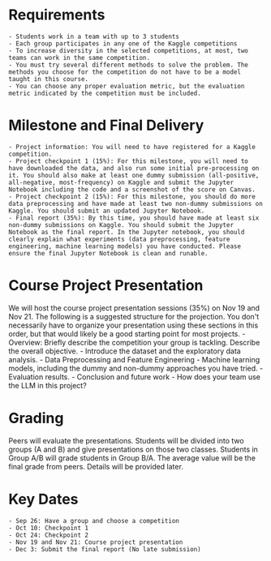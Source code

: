
# Requirements
    - Students work in a team with up to 3 students
    - Each group participates in any one of the Kaggle competitions
    - To increase diversity in the selected competitions, at most, two teams can work in the same competition.
    - You must try several different methods to solve the problem. The methods you choose for the competition do not have to be a model taught in this course.
    - You can choose any proper evaluation metric, but the evaluation metric indicated by the competition must be included.

 
# Milestone and Final Delivery
    - Project information: You will need to have registered for a Kaggle competition.
    - Project checkpoint 1 (15%): For this milestone, you will need to have downloaded the data, and also run some initial pre-processing on it. You should also make at least one dummy submission (all-positive, all-negative, most-frequency) on Kaggle and submit the Jupyter Notebook including the code and a screenshot of the score on Canvas.
    - Project checkpoint 2 (15%): For this milestone, you should do more data preprocessing and have made at least two non-dummy submissions on Kaggle. You should submit an updated Jupyter Notebook.
    - Final report (35%): By this time, you should have made at least six non-dummy submissions on Kaggle. You should submit the Jupyter Notebook as the final report. In the Jupyter notebook, you should clearly explain what experiments (data preprocessing, feature engineering, machine learning models) you have conducted. Please ensure the final Jupyter Notebook is clean and runable.

 
# Course Project Presentation
We will host the course project presentation sessions (35%) on Nov 19 and Nov 21. The following is a suggested structure for the projection. You don't necessarily have to organize your presentation using these sections in this order, but that would likely be a good starting point for most projects.
    - Overview: Briefly describe the competition your group is tackling. Describe the overall objective.
    - Introduce the dataset and the exploratory data analysis.
    - Data Preprocessing and Feature Engineering
    - Machine learning models, including the dummy and non-dummy approaches you have tried.
    - Evaluation results.
    - Conclusion and future work
    - How does your team use the LLM in this project?

 
# Grading

Peers will evaluate the presentations. Students will be divided into two groups (A and B) and give presentations on those two classes. Students in Group A/B will grade students in Group B/A. The average value will be the final grade from peers. Details will be provided later.

 
# Key Dates
    - Sep 26: Have a group and choose a competition
    - Oct 10: Checkpoint 1
    - Oct 24: Checkpoint 2
    - Nov 19 and Nov 21: Course project presentation
    - Dec 3: Submit the final report (No late submission)

